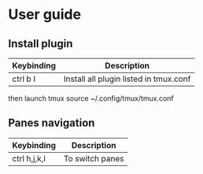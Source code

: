 # User guide

## Install plugin
| Keybinding | Description |
| ---------- | ----------- |
| ctrl b I | Install all plugin listed in tmux.conf|

then launch tmux source ~/.config/tmux/tmux.conf

## Panes navigation
| Keybinding | Description |
| ---------- | ----------- |
| ctrl h,j,k,l | To switch panes |
